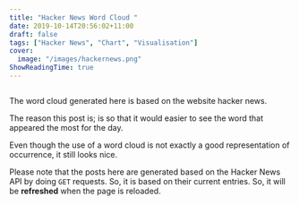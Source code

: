 ```yaml
---
title: "Hacker News Word Cloud "
date: 2019-10-14T20:56:02+11:00
draft: false
tags: ["Hacker News", "Chart", "Visualisation"]
cover:
  image: "/images/hackernews.png"
ShowReadingTime: true
---
```


<script src="https://d3js.org/d3.v3.min.js"></script>
<script src="https://rawgit.com/jasondavies/d3-cloud/master/build/d3.layout.cloud.js"></script>

  <div class="column" id="cloud">
  </div>
  
The word cloud generated here is based on the website hacker news.

The reason this post is; is so that it would easier to see the word that appeared the most for the day.

Even though the use of a word cloud is not exactly a good representation of occurrence, it still looks nice.

Please note that the posts here are generated based on the Hacker News API by doing `GET` requests. So, it is based on their current entries. So, it will be **refreshed** when the page is reloaded.

<script>

// Based on http://bl.ocks.org/joews/9697914 with modifications.
let words = "";
let freq = [""];
let arr = "";

var stopWords = [
  'about', 'after', 'all', 'also', 'am', 'an', 'and', 'another', 'any', 'are', 'as', 'at', 'be',
  'because', 'been', 'before', 'being', 'between', 'both', 'but', 'by', 'came', 'can',
  'come', 'could', 'did', 'do', 'each', 'for', 'from', 'get', 'got', 'has', 'had',
  'he', 'have', 'her', 'here', 'him', 'himself', 'his', 'how', 'if', 'in', 'into',
  'is', 'it', 'like', 'make', 'many', 'me', 'might', 'more', 'most', 'much', 'must',
  'my', 'never', 'now', 'of', 'on', 'only', 'or', 'other', 'our', 'out', 'over',
  'said', 'same', 'see', 'should', 'since', 'some', 'still', 'such', 'take', 'than',
  'that', 'the', 'their', 'them', 'then', 'there', 'these', 'they', 'this', 'those',
  'through', 'to', 'too', 'under', 'up', 'very', 'was', 'way', 'we', 'well', 'were',
  'what', 'where', 'which', 'while', 'who', 'with', 'would', 'you', 'your', 'a', 'i', 'its', 'why', '', 'ask','hn','s'
];

// https://stackoverflow.com/questions/5631422/stop-word-removal-in-javascript

function removeStopWords(str) {
    res = []
    words = str.split(' ')
    for(i=0;i<words.length;i++) {
        if(!stopWords.includes(words[i])) {
            res.push(words[i])
        }
    }
    return(res.join(' '))
  }

//Simple animated example of d3-cloud - https://github.com/jasondavies/d3-cloud
//Based on https://github.com/jasondavies/d3-cloud/blob/master/examples/simple.html

// Encapsulate the word cloud functionality
function wordCloud(selector) {

    var fill = d3.scale.category20();

    //Construct the word cloud's SVG element
    var svg = d3.select(selector).append("svg")
        .attr("viewBox", `0 0 800 800`)
        .append("g")
        .attr("transform", "translate(400,400)");


    //Draw the word cloud
    function draw(words) {
        var cloud = svg.selectAll("g text")
                        .data(words, function(d) { return d.text; })

        //Entering words
        cloud.enter()
            .append("text")
            .style("font-family", "Impact")
            .style("fill", function(d, i) { return fill(i); })
            .attr("text-anchor", "middle")
            .attr('font-size', 1)
            .text(function(d) { return d.text; });

        //Entering and existing words
        cloud
            .transition()
                .duration(600)
                .style("font-size", function(d) { return d.size + "px"; })
                .attr("transform", function(d) {
                    return "translate(" + [d.x, d.y] + ")rotate(" + d.rotate + ")";
                })
                .style("fill-opacity", 1);

        //Exiting words
        cloud.exit()
            .transition()
                .duration(200)
                .style('fill-opacity', 1e-6)
                .attr('font-size', 1)
                .remove();
    }

    return {


        update: function(words) {

            d3.layout.cloud().size([800, 800])
                .words(words)
                .padding(5)
                .rotate(function() { return ~~(Math.random() * 2) * 90; })
                .font("Impact")
                .fontSize(function(d) { return d.size; })
                .on("end", draw)
                .start();
        }
    }

}

function getWords(i) {
    arr = words.split(" ");
    let freq = calculateFrequency(arr);
        
    return buildResult(arr);

}
function showNewWords(vis, i) {
    i = i || 0;

    vis.update(getWords(i ++ % words.length))    
}

//Create a new instance of the word cloud visualisation.
var myWordCloud = wordCloud('#cloud');


function calculateFrequency(arr) {
  var a = [],
    b = [],
    prev;
  arr.sort();
  for (var i = 0; i < arr.length; i++) {
    if (arr[i] !== prev) {
      a.push(arr[i]);
      b.push(1);
    } else {
      b[b.length - 1]++;
    }
    prev = arr[i];
  }
  return [a, b];
}

function buildResult(arr) {
  let resultArr = [];
  let sum = 0;

  let total = freq[0].length | 0

  for (let i = 0; i < total; i++)
    resultArr.push({
      text: freq[0][i],
      size: freq[1][i]
    });

  let sorted = resultArr.sort((a, b) => b.size - a.size);
  sorted = sorted.slice(0, 50);
  for (let i = 0; i < sorted.length; i++) sum += sorted[i].size;

  resultArr = [];
  for (let i = 0; i < sorted.length; i++)
    resultArr.push({
      text: sorted[i]["text"],
      size: (sorted[i]["size"] / sum) * 60 + 50
    });

  return resultArr;
}

function getPage(pageNumber){
  let endPoint = "https://api.hnpwa.com/v0/news/" + pageNumber + ".json";
  return fetch(endPoint, {
    mode: "cors"
  }).then((response) => response.json())
};


function getPages(noOfPages){
  let promiseArray = [];
  for(let i = 1; i < noOfPages; i++){
      promiseArray.push(getPage(i));
  }
  return Promise.all(promiseArray);
}

function process(noOfPages){
  getPages(noOfPages)
    .then((result) => {
      let titles = [];
      for(let i = 0; i < result.length; i++) {
          //console.log(result);
          for(let a =0; a < result[i].length; a++) {
              words += " " + (result[i][a].title);
          }
      }

      words = words.replace(/[^\w\s]/gi, '');
      words = words.replace(/\d/g, '');
      words = removeStopWords(words.toLowerCase());
      arr = words.split(" ");
      freq = calculateFrequency(arr);
      showNewWords(myWordCloud);
    })
}

  const noOfPages = 20;

  process(noOfPages);

</script>

<style>


@media only screen and (min-width: 1000px)  {
  .row {
    display: flex !important;
  }
  .column {
    flex: 50% !important;
  }

}
</style>
